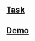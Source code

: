 ## [Task](https://github.com/rolling-scopes-school/tasks/blob/master/tasks/songbird.md)
## [Demo](https://songbird-125.netlify.com/)
